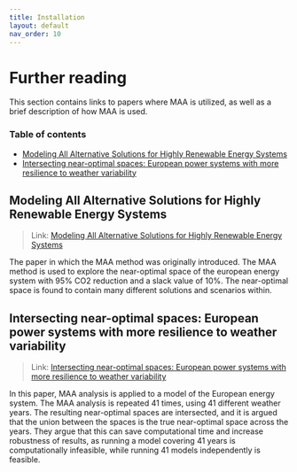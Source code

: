 ```yaml
---
title: Installation
layout: default
nav_order: 10
---
```


# Further reading

This section contains links to papers where MAA is utilized, as well as a brief description of how MAA is used.

### Table of contents

- [Modeling All Alternative Solutions for Highly Renewable Energy Systems](#modeling-all-alternative-solutions-for-highly-renewable-energy-systems)
- [Intersecting near-optimal spaces: European power systems with more resilience to weather variability](#intersecting-near-optimal-spaces-european-power-systems-with-more-resilience-to-weather-variability)

## Modeling All Alternative Solutions for Highly Renewable Energy Systems

> Link: [Modeling All Alternative Solutions for Highly Renewable Energy Systems](http://dx.doi.org/10.2139/ssrn.3682045)

The paper in which the MAA method was originally introduced. The MAA method is used to explore the near-optimal space of the european energy system with 95% CO2 reduction and a slack  value of 10%. The near-optimal space is found to contain many different solutions and scenarios within.

## Intersecting near-optimal spaces: European power systems with more resilience to weather variability

> Link: [Intersecting near-optimal spaces: European power systems with more resilience to weather variability](https://doi.org/10.1016/j.eneco.2022.106496)

In this paper, MAA analysis is applied to a model of the European energy system. The MAA analysis is repeated 41 times, using 41 different weather years. The resulting near-optimal spaces are intersected, and it is argued that the union between the spaces is the true near-optimal space across the years. They argue that this can save computational time and increase robustness of results, as running a model covering 41 years is computationally infeasible, while running 41 models independently is feasible.
